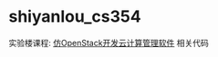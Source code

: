 shiyanlou_cs354
===============

实验楼课程: [仿OpenStack开发云计算管理软件](https://www.shiyanlou.com/courses/354) 相关代码